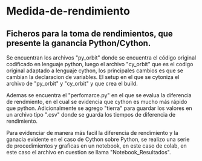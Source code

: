 # Medida-de-rendimiento #
## Ficheros para la toma de rendimientos, que presente la ganancia Python/Cython.

Se encuentran los archivos "py_orbit" donde se encuentra el código original codificado en lenguaje python, luego 
el archivo "cy_orbit" que es el codigo original adaptado a lenguaje cython, los principales cambios es que se cambian la declaracion de variables.
El setup en el que se cytoniza el archivo de "py_orbit" y "cy_orbit" y que crea el build.

Ademas se encuentra el "perfomarce.py" en el que se evalua la diferencia de rendmiento, en el cual se evidencia que cython es mucho más rápido que python. 
Adicionalmente se agrego "tierra" para guardar los valores en un archivo tipo ".csv" donde se guarda los tiempos de diferencia de rendimiento.

Para evidenciar de manera más facil la diferencia de rendimiento y la ganacia evidente en el caso de Cython sobre Python, se realizo una serie de procedimientos y graficas en un notebook, en este caso de colab, en este caso el archivo en cuestion se llama "Notebook_Resultados".


